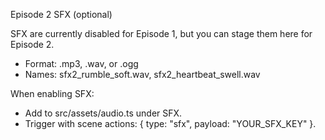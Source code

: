 Episode 2 SFX (optional)

SFX are currently disabled for Episode 1, but you can stage them here for Episode 2.
- Format: .mp3, .wav, or .ogg
- Names: sfx2_rumble_soft.wav, sfx2_heartbeat_swell.wav

When enabling SFX:
- Add to src/assets/audio.ts under SFX.
- Trigger with scene actions: { type: "sfx", payload: "YOUR_SFX_KEY" }.